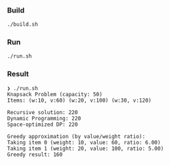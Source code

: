 ### Build

```bash
./build.sh
```

### Run

```bash
./run.sh
```

### Result

```
❯ ./run.sh
Knapsack Problem (capacity: 50)
Items: (w:10, v:60) (w:20, v:100) (w:30, v:120) 

Recursive solution: 220
Dynamic Programming: 220
Space-optimized DP: 220

Greedy approximation (by value/weight ratio):
Taking item 0 (weight: 10, value: 60, ratio: 6.00)
Taking item 1 (weight: 20, value: 100, ratio: 5.00)
Greedy result: 160
``` 
